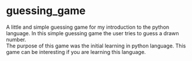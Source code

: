 # guessing_game
A little and simple guessing game for my introduction to the python language. 
In this simple guessing game the user tries to guess a drawn number.  
The purpose of this game was the initial learning in python language. 
This game can be interesting if you are learning this language.

